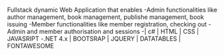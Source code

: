 Fullstack dynamic Web Application that enables
-Admin functionalities like author management, book management, publishe management, book issuing
-Member functionalities like member registration, checking out
-Admin and member authorisation and sessions
-| c# | HTML | CSS | JAVASRIPT
-.NET 4.x | BOOTSRAP | JQUERY | DATATABLES | FONTAWESOME  
